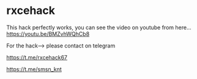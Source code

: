 # rxcehack
This hack perfectly works, you can see the video on youtube from here... https://youtu.be/BMZvhWQhCb8

For the hack--> please contact on telegram

https://t.me/rxcehack67

https://t.me/smsn_knt
